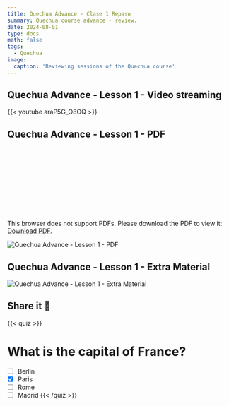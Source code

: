 ```yaml
---
title: Quechua Advance - Clase 1 Repaso
summary: Quechua course advance - review.
date: 2024-08-01
type: docs
math: false
tags:
  - Quechua
image:
  caption: 'Reviewing sessions of the Quechua course'
---
```


## Quechua Advance - Lesson 1 - Video streaming

{{< youtube araP5G_O8OQ >}}

## Quechua Advance - Lesson 1 - PDF

<object data="http://yoursite.com/the.pdf" type="application/pdf" width="700px" height="700px">
    <embed src="http://yoursite.com/the.pdf">
        <p>This browser does not support PDFs. Please download the PDF to view it: <a href="http://yoursite.com/the.pdf">Download PDF</a>.</p>
    </embed>
</object>

![Quechua Advance - Lesson 1 - PDF](https://drive.google.com/file/d/1Ay5yXRYDvAGY23-c0hgSVL8tb2y_wxwH/view?usp=drive_link)

## Quechua Advance - Lesson 1 - Extra Material

![Quechua Advance - Lesson 1 - Extra Material](https://drive.google.com/file/d/1d7jEroGWqiTgbVuaxWSAgSmGpJ2LSHNu/view?usp=drive_link)

## Share it 🙌

{{< quiz >}}
# What is the capital of France?
- [ ] Berlin
- [x] Paris
- [ ] Rome
- [ ] Madrid
{{< /quiz >}}
